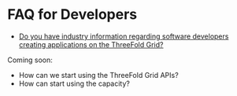 # FAQ for Developers

- [Do you have industry information regarding software developers creating applications on the ThreeFold Grid?](/faq/applications.md)

Coming soon:
 - How can we start using the ThreeFold Grid APIs?
 - How can start using the capacity?

